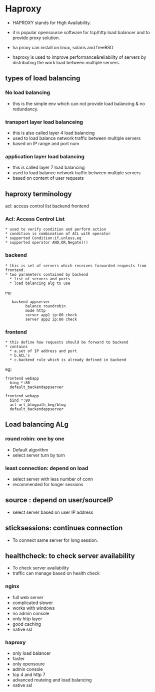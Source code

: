 # Haproxy

  * HAPROXY stands for High Availability.
  * it is popular opensource software for tcp/http load balancer and to provide proxy solution.

  * ha proxy can install on linux, solaris and freeBSD

  * haproxy is used to improve performance&reliability of servers by distributing the work load between multiple servers.

## types of load balancing

### No load balancing
  * this is the simple env which can not provide load balancing & no redundancy.




### transport layer load balanceing 

  * this is also called layer 4 load balancing
  * used to load balance network traffic between multiple servers
  * based on IP range and port num



### application layer load balancing

  * this is called layer 7 load balancing 
  * used to load balance network traffic between multiple servers 
  * based on content of user requests


## haproxy terminology 

acl: access control list
backend
frontend



### Acl: Access Control List
    * used to verify condition and perform action
    * condition is combination of ACL with operator
    * supported Condition:if,unless,eq
    * supported operator AND,OR,Negate(!)



### backend

    * this is set of servers which receives forwarded requests from frontend.
    * two parameters contained by backend 
      * list of servers and ports
      * load balancing alg to use

eg: 
```
   backend appserver
         balance roundrobin
         mode http
         server app1 ip:80 check
         server app2 ip:80 check
```
### frontend
    * this define how requests should be forward to backend
    * contains
      * a.set of IP address and port
      * b.ACL's
      * c.backend rule which is already defined in backend

eg:
````
frontend webapp
  bing *:80
  default_backendappserver

frontend webapp
  bind *:80
  acl url_blogpath_beg/blog
  default_backendappserver
````

## Load balancing ALg

### round robin: one by one

   * Default algorithm
   * select server turn by turn

### least connection: depend on load

   * select server with less number of conn
   * recommended for longer sessions

## source : depend on user/sourceIP
   * select server based on user IP address

## sticksessions: continues connection
   * To connect same server for long session.
## healthcheck: to check server availability
   * To check server availability 
   * traffic can manage based on health check


### nginx 

   * full web server
   * complicated slower
   * works with windows
   * no admin console
   * only http layer 
   * good caching
   * native ssl


### haproxy

   * only load balancer
   * faster
   * only opensoure
   * admin console
   * tcp 4 and http 7
   * advanced routeing and load balancing
   * native ssl

